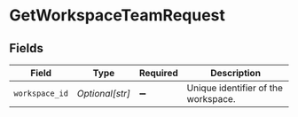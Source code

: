 # GetWorkspaceTeamRequest


## Fields

| Field                               | Type                                | Required                            | Description                         |
| ----------------------------------- | ----------------------------------- | ----------------------------------- | ----------------------------------- |
| `workspace_id`                      | *Optional[str]*                     | :heavy_minus_sign:                  | Unique identifier of the workspace. |